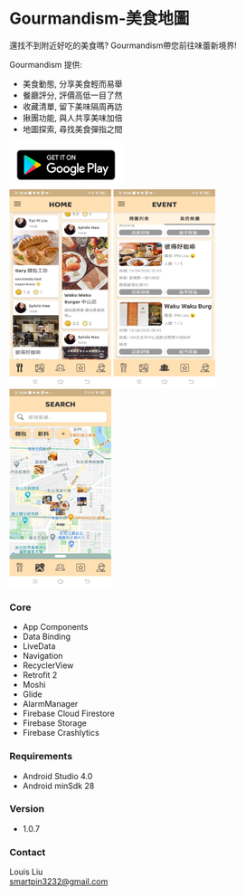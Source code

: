 # Gourmandism-美食地圖
還找不到附近好吃的美食嗎? Gourmandism帶您前往味蕾新境界!

Gourmandism 提供:
- 美食動態, 分享美食輕而易舉
- 餐廳評分, 評價高低一目了然
- 收藏清單, 留下美味隔周再訪
- 揪團功能, 與人共享美味加倍
- 地圖探索, 尋找美食彈指之間

<a href="https://play.google.com/store/apps/details?id=com.louis.gourmandism"><img width="200" height="80" src=https://github.com/smartpin3232/Gourmandism/blob/master/Google%20Play%20.png/></a>
<br/>
<img width="180" height="350" src=畫面2.jpg/>
<img width="180" height="350" src=畫面1.jpg/>
<img width="180" height="350" src=畫面3.jpg/>

### Core
- App Components
- Data Binding
- LiveData
- Navigation
- RecyclerView
- Retrofit 2
- Moshi
- Glide
- AlarmManager
- Firebase Cloud Firestore
- Firebase Storage
- Firebase Crashlytics

### Requirements
- Android Studio 4.0
- Android minSdk 28

### Version
- 1.0.7

### Contact
Louis Liu <br>
smartpin3232@gmail.com
